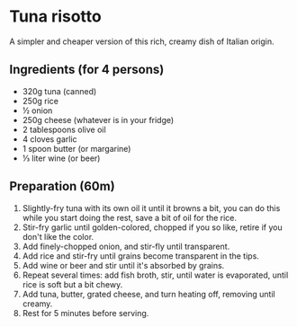 # Tuna risotto

A simpler and cheaper version of this rich, creamy dish of Italian origin.

## Ingredients (for 4 persons)

* 320g tuna (canned)
* 250g rice
* ½ onion
* 250g cheese (whatever is in your fridge)
* 2 tablespoons olive oil
* 4 cloves garlic
* 1 spoon butter (or margarine)
* ⅓ liter wine (or beer)

## Preparation (60m)

1. Slightly-fry tuna with its own oil it until it browns a bit, you can do this while you start doing the rest, save a bit of oil for the rice.
1. Stir-fry garlic until golden-colored, chopped if you so like, retire if you don't like the color.
2. Add finely-chopped onion, and stir-fly until transparent.
3. Add rice and stir-fry until grains become transparent in the tips.
4. Add wine or beer and stir until it's absorbed by grains.
5. Repeat several times: add fish broth, stir, until water is evaporated, until rice is soft but a bit chewy.
6. Add tuna, butter, grated cheese, and turn heating off, removing until creamy.
7. Rest for 5 minutes before serving.